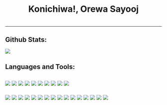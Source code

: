 <div align="left">
<h1 align="center">Konichiwa!, Orewa Sayooj<h1>
<hr>
<h2>Github Stats:</h2>
  <p><img src="https://github-readme-stats.vercel.app/api?username=sayooxx&show_icons=true&theme=midnight-purple"></p>
<h2>Languages and Tools:<h2>
  <p>
    <img src="https://img.shields.io/badge/c++-000000?style=for-the-badge&logo=c%2B%2B&logoColor=%2300599C"/>
    <img src="https://img.shields.io/badge/c-000000?style=for-the-badge&logo=c&logoColor=%2300599C"/>
    <img src="https://img.shields.io/badge/python-000000?style=for-the-badge&logo=python&logoColor=blue"/>
    <img src="https://img.shields.io/badge/git-000000?style=for-the-badge&logo=git&logoColor=orange"/>
    <img src="https://img.shields.io/badge/html5-000000?style=for-the-badge&logo=html5&logoColor=%23E34F26"/>
    <img src="https://img.shields.io/badge/css3-000000?style=for-the-badge&logo=css3&logoColor=%231572B6"/>
    <img src="https://img.shields.io/badge/markdown-000000?style=for-the-badge&logo=markdown&logoColor=grey"/>
    <img src="https://img.shields.io/badge/-GNU_Bash-000000?style=for-the-badge&logo=GNU-Bash&logoColor=4EAA25"/>
    <img src="https://img.shields.io/badge/shell_script-000000?style=for-the-badge&logo=gnu-bash&logoColor=white"/>
    <img src="https://img.shields.io/badge/mysql-000000?style=for-the-badge&logo=mysql&logoColor=white"/>
  </p>
  <p>
    <img src="https://img.shields.io/badge/github-000000?style=for-the-badge&logo=github&logoColor=white"/>
    <img src="https://img.shields.io/badge/gitlab-000000?style=for-the-badge&logo=gitlab&logoColor=black"/>
    <img src="https://img.shields.io/badge/gitpod-000000?style=for-the-badge&logo=gitpod&logoColor=f06611"/>
    <img src="https://img.shields.io/badge/heroku-000000?style=for-the-badge&logo=heroku&logoColor=%23430098"/>
    <img src="https://img.shields.io/badge/docker-000000?style=for-the-badge&logo=docker&logoColor=%230db7ed"/>
    <img src="https://img.shields.io/badge/Cloudflare-000000?style=for-the-badge&logo=Cloudflare&logoColor=F38020"/>
    <img src="https://img.shields.io/badge/vercel-000000?style=for-the-badge&logo=vercel&logoColor=white"/>
    <img src="https://img.shields.io/badge/-Stackoverflow-000000?style=for-the-badge&logo=stack-overflow&logoColor=FE7A16"/>
    <img src="https://img.shields.io/badge/XDA--Developers-000000?style=for-the-badge&logo=XDA-Developers&logoColor=%23AC6E2F"/>
    <img src="https://img.shields.io/badge/Repl.it-000000?style=for-the-badge&logo=replit&logoColor=white"/>
    <img src="https://img.shields.io/badge/Visual%20Studio%20Code-000000?style=for-the-badge&logo=visual-studio-code&logoColor=0078d7"/>
    <img src="https://img.shields.io/badge/pycharm-000000?style=for-the-badge&logo=pycharm&logoColor=black&color=black&labelColor=green"/>
    <img src="https://img.shields.io/badge/Android%20Studio-000000?style=for-the-badge&logo=android-studio&logoColor=3DDC84"/>
    <img src="https://img.shields.io/badge/Android-000000?style=for-the-badge&logo=android&logoColor=3DDC84"/>
    <img src="https://img.shields.io/badge/Linux-000000?style=for-the-badge&logo=linux&logoColor=FCC624"/>
    <img src="https://img.shields.io/badge/Windows-000000?style=for-the-badge&logo=windows&logoColor=0078D6"/>
  </p>

